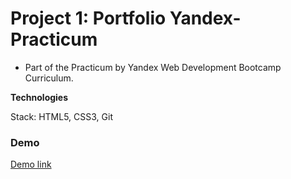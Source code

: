 # Project 1: Portfolio Yandex-Practicum
* Part of the Practicum by Yandex Web Development Bootcamp Curriculum.

**Technologies**

Stack: HTML5, CSS3, Git

### Demo
[Demo link](https://lindakovacs.github.io/first-project/)